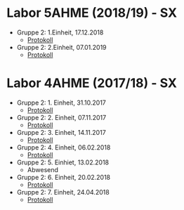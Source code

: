 # Labor 5AHME (2018/19) - SX
* Gruppe 2: 1.Einheit, 17.12.2018
  * [Protokoll](https://github.com/HTLMechatronics/m14-la1-sx/blob/moemim14/5AHME/protokoll_g2_moemim14_2018-12-17.md)
* Gruppe 2: 2.Einheit, 07.01.2019
  * [Protokoll](https://github.com/HTLMechatronics/m14-la1-sx/blob/moemim14/5AHME/protokoll_g2_moemim14_2019-01-07.md)

# Labor 4AHME (2017/18) - SX

* Gruppe 2: 1. Einheit, 31.10.2017
  * [Protokoll](https://github.com/HTLMechatronics/m14-la1-sx/blob/moemim14/moemim14/Protokoll_31.10.2017.md)
* Gruppe 2: 2. Einheit, 07.11.2017  
  * [Protokoll](https://github.com/HTLMechatronics/m14-la1-sx/blob/moemim14/moemim14/Protokoll_7.11.2017.md)
* Gruppe 2: 3. Einheit, 14.11.2017
  * [Protokoll](https://github.com/HTLMechatronics/m14-la1-sx/blob/moemim14/moemim14/Protokoll_14.11.2017.md#3-protokoll---14112017)
* Gruppe 2: 4. Einheit, 06.02.2018
  *  [Protokoll](https://github.com/HTLMechatronics/m14-la1-sx/blob/moemim14/moemim14/Protokoll_6.2.2018.md#protokoll---06022018)
* Gruppe 2: 5. Einhiet, 13.02.2018
  * Abwesend
* Gruppe 2: 6. Einheit, 20.02.2018
  * [Protokoll](https://github.com/HTLMechatronics/m14-la1-sx/blob/moemim14/moemim14/Protokoll_20.02.2018.md)
* Gruppe 2: 7. Einheit, 24.04.2018
  * [Protokoll](https://github.com/HTLMechatronics/m14-la1-sx/blob/moemim14/moemim14/Protokoll_24.04.2018.md)
